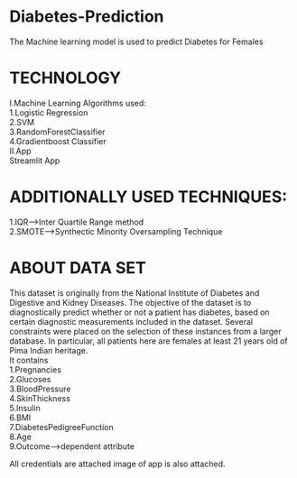 # Diabetes-Prediction
The Machine learning model is used to predict Diabetes for Females

# TECHNOLOGY<br>
I.Machine Learning Algorithms used:<br>
1.Logistic Regression<br>
2.SVM<br>
3.RandomForestClassifier<br>
4.Gradientboost Classifier<br>
II.App<br>
Streamlit App<br>

# ADDITIONALLY USED TECHNIQUES:
1.IQR-->Inter Quartile Range method<br>
2.SMOTE-->Synthectic Minority Oversampling Technique<br>

# ABOUT DATA SET<br>
This dataset is originally from the National Institute of Diabetes and Digestive and Kidney Diseases. The objective of the dataset is to diagnostically predict whether or not a patient has diabetes, based on certain diagnostic measurements included in the dataset. Several constraints were placed on the selection of these instances from a larger database. In particular, all patients here are females at least 21 years old of Pima Indian heritage.<br>
It contains<br>
1.Pregnancies<br>
2.Glucoses<br>
3.BloodPressure<br>
4.SkinThickness<br>
5.Insulin<br>
6.BMI<br>
7.DiabetesPedigreeFunction<br>
8.Age<br>
9.Outcome-->dependent attribute<br>

All credentials are attached image of app is also attached.
